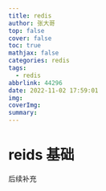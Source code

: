 ```yaml
---
title: redis
author: 张大哥
top: false
cover: false
toc: true
mathjax: false
categories: redis
tags:
  - redis
abbrlink: 44296
date: 2022-11-02 17:59:01
img:
coverImg:
summary:
---
```


# reids 基础

后续补充